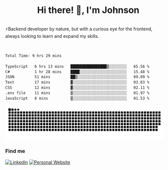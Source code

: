 <div id="user-content-toc">
  <ul align="center">
    <summary><h1 style="display: inline-block">Hi there! 👋, I'm Johnson</h1></summary>
  </ul>
</div>

⚡Backend developer by nature, but with a curious eye for the frontend, always looking to learn and expand my skills.

<br>


<!--START_SECTION:waka-->

```txt
Total Time: 9 hrs 29 mins

TypeScript   6 hrs 13 mins   ████████████████▒░░░░░░░░   65.56 %
C#           1 hr 28 mins    ████░░░░░░░░░░░░░░░░░░░░░   15.48 %
JSON         51 mins         ██▒░░░░░░░░░░░░░░░░░░░░░░   09.09 %
Text         17 mins         ▓░░░░░░░░░░░░░░░░░░░░░░░░   03.03 %
CSS          12 mins         ▓░░░░░░░░░░░░░░░░░░░░░░░░   02.11 %
.env file    11 mins         ▒░░░░░░░░░░░░░░░░░░░░░░░░   01.97 %
JavaScript   8 mins          ▒░░░░░░░░░░░░░░░░░░░░░░░░   01.53 %
```

<!--END_SECTION:waka-->


<img  src="https://github.com/1999AZZAR/1999AZZAR/blob/main/resources/img/grid-snake.svg"
       alt="snake" /></a>

### Find me
<a href="https://www.linkedin.com/in/dusabe-johnson" target="_blank"><img src="https://img.shields.io/badge/LinkedIn-%230077B5.svg?&style=flat&logo=linkedin&logoColor=white" alt="LinkedIn"></a>
‎‎ [![Personal Website](https://img.shields.io/badge/visit-Johnson.rw-blue)](https://johnson.rw/)
